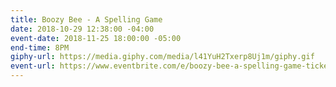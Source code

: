 ```yaml
---
title: Boozy Bee - A Spelling Game
date: 2018-10-29 12:38:00 -04:00
event-date: 2018-11-25 18:00:00 -05:00
end-time: 8PM
giphy-url: https://media.giphy.com/media/l41YuH2Txerp8Uj1m/giphy.gif
event-url: https://www.eventbrite.com/e/boozy-bee-a-spelling-game-tickets-51968908404
---
```


